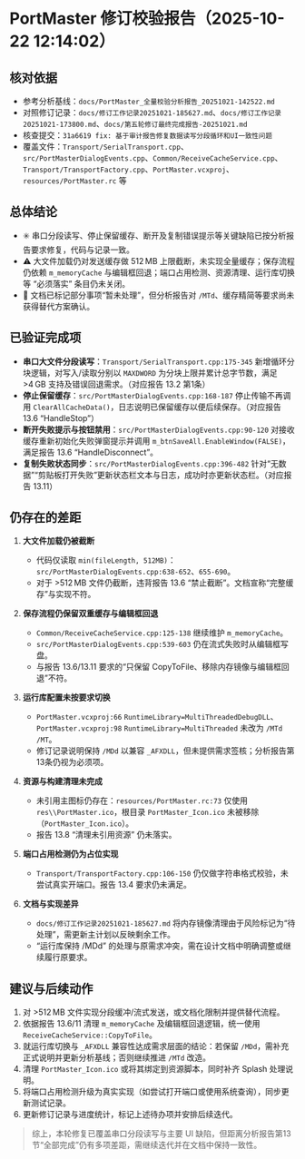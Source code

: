 # PortMaster 修订校验报告（2025-10-22 12:14:02）

## 核对依据
- 参考分析基线：`docs/PortMaster_全量校验分析报告_20251021-142522.md`
- 对照修订记录：`docs/修订工作记录20251021-185627.md`、`docs/修订工作记录20251021-173800.md`、`docs/第五轮修订最终完成报告-20251021.md`
- 核查提交：`31a6619 fix: 基于审计报告修复数据读写分段循环和UI一致性问题`
- 覆盖文件：`Transport/SerialTransport.cpp`、`src/PortMasterDialogEvents.cpp`、`Common/ReceiveCacheService.cpp`、`Transport/TransportFactory.cpp`、`PortMaster.vcxproj`、`resources/PortMaster.rc` 等

## 总体结论
- ✳️ 串口分段读写、停止保留缓存、断开及复制错误提示等关键缺陷已按分析报告要求修复，代码与记录一致。
- ⚠️ 大文件加载仍对发送缓存做 512 MB 上限截断，未实现全量缓存；保存流程仍依赖 `m_memoryCache` 与编辑框回退；端口占用检测、资源清理、运行库切换等 “必须落实” 条目仍未关闭。
- 📄 文档已标记部分事项“暂未处理”，但分析报告对 `/MTd`、缓存精简等要求尚未获得替代方案确认。

## 已验证完成项
- **串口大文件分段读写**：`Transport/SerialTransport.cpp:175-345` 新增循环分块逻辑，对写入/读取分别以 `MAXDWORD` 为分块上限并累计总字节数，满足 >4 GB 支持及错误回退需求。（对应报告 13.2 第1条）
- **停止保留缓存**：`src/PortMasterDialogEvents.cpp:168-187` 停止传输不再调用 `ClearAllCacheData()`，日志说明已保留缓存以便后续保存。（对应报告 13.6 “HandleStop”）
- **断开失败提示与按钮禁用**：`src/PortMasterDialogEvents.cpp:90-120` 对接收缓存重新初始化失败弹窗提示并调用 `m_btnSaveAll.EnableWindow(FALSE)`，满足报告 13.6 “HandleDisconnect”。
- **复制失败状态同步**：`src/PortMasterDialogEvents.cpp:396-482` 针对“无数据”“剪贴板打开失败”更新状态栏文本与日志，成功时亦更新状态栏。（对应报告 13.11）

## 仍存在的差距
1. **大文件加载仍被截断**
   - 代码仅读取 `min(fileLength, 512MB)`：`src/PortMasterDialogEvents.cpp:638-652`、`655-690`。
   - 对于 >512 MB 文件仍截断，违背报告 13.6 “禁止截断”。文档宣称“完整缓存”与实现不符。

2. **保存流程仍保留双重缓存与编辑框回退**
   - `Common/ReceiveCacheService.cpp:125-138` 继续维护 `m_memoryCache`。
   - `src/PortMasterDialogEvents.cpp:539-603` 仍在流式失败时从编辑框写盘。
   - 与报告 13.6/13.11 要求的“只保留 CopyToFile、移除内存镜像与编辑框回退”不符。

3. **运行库配置未按要求切换**
   - `PortMaster.vcxproj:66` `RuntimeLibrary=MultiThreadedDebugDLL`、`PortMaster.vcxproj:98` `RuntimeLibrary=MultiThreaded` 未改为 `/MTd` `/MT`。
   - 修订记录说明保持 `/MDd` 以兼容 `_AFXDLL`，但未提供需求签核；分析报告第13条仍视为必须项。

4. **资源与构建清理未完成**
   - 未引用主图标仍存在：`resources/PortMaster.rc:73` 仅使用 `res\\PortMaster.ico`，根目录 `PortMaster_Icon.ico` 未被移除（`PortMaster_Icon.ico`）。
   - 报告 13.8 “清理未引用资源” 仍未落实。

5. **端口占用检测仍为占位实现**
   - `Transport/TransportFactory.cpp:106-150` 仍仅做字符串格式校验，未尝试真实开端口。报告 13.4 要求仍未满足。

6. **文档与实现差异**
   - `docs/修订工作记录20251021-185627.md` 将内存镜像清理由于风险标记为“待处理”，需更新主计划以反映剩余工作。
   - “运行库保持 /MDd” 的处理与原需求冲突，需在设计文档中明确调整或继续履行原要求。

## 建议与后续动作
1. 对 >512 MB 文件实现分段缓冲/流式发送，或文档化限制并提供替代流程。
2. 依据报告 13.6/11 清理 `m_memoryCache` 及编辑框回退逻辑，统一使用 `ReceiveCacheService::CopyToFile`。
3. 就运行库切换与 `_AFXDLL` 兼容性达成需求层面的结论：若保留 `/MDd`，需补充正式说明并更新分析基线；否则继续推进 `/MTd` 改造。
4. 清理 `PortMaster_Icon.ico` 或将其绑定到资源脚本，同时补齐 Splash 处理说明。
5. 将端口占用检测升级为真实实现（如尝试打开端口或使用系统查询），同步更新测试记录。
6. 更新修订记录与进度统计，标记上述待办项并安排后续迭代。

> 综上，本轮修复已覆盖串口分段读写与主要 UI 缺陷，但距离分析报告第13节“全部完成”仍有多项差距，需继续迭代并在文档中保持一致性。
